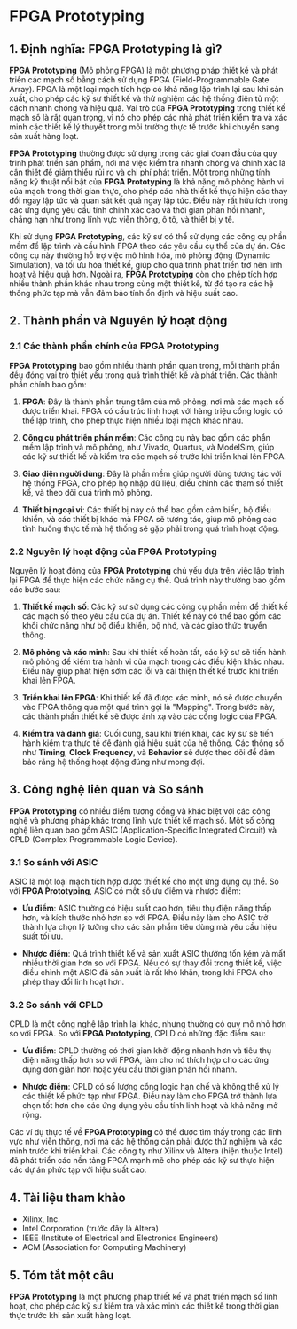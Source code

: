 # FPGA Prototyping

## 1. Định nghĩa: **FPGA Prototyping** là gì?
**FPGA Prototyping** (Mô phỏng FPGA) là một phương pháp thiết kế và phát triển các mạch số bằng cách sử dụng FPGA (Field-Programmable Gate Array). FPGA là một loại mạch tích hợp có khả năng lập trình lại sau khi sản xuất, cho phép các kỹ sư thiết kế và thử nghiệm các hệ thống điện tử một cách nhanh chóng và hiệu quả. Vai trò của **FPGA Prototyping** trong thiết kế mạch số là rất quan trọng, vì nó cho phép các nhà phát triển kiểm tra và xác minh các thiết kế lý thuyết trong môi trường thực tế trước khi chuyển sang sản xuất hàng loạt.

**FPGA Prototyping** thường được sử dụng trong các giai đoạn đầu của quy trình phát triển sản phẩm, nơi mà việc kiểm tra nhanh chóng và chính xác là cần thiết để giảm thiểu rủi ro và chi phí phát triển. Một trong những tính năng kỹ thuật nổi bật của **FPGA Prototyping** là khả năng mô phỏng hành vi của mạch trong thời gian thực, cho phép các nhà thiết kế thực hiện các thay đổi ngay lập tức và quan sát kết quả ngay lập tức. Điều này rất hữu ích trong các ứng dụng yêu cầu tính chính xác cao và thời gian phản hồi nhanh, chẳng hạn như trong lĩnh vực viễn thông, ô tô, và thiết bị y tế.

Khi sử dụng **FPGA Prototyping**, các kỹ sư có thể sử dụng các công cụ phần mềm để lập trình và cấu hình FPGA theo các yêu cầu cụ thể của dự án. Các công cụ này thường hỗ trợ việc mô hình hóa, mô phỏng động (Dynamic Simulation), và tối ưu hóa thiết kế, giúp cho quá trình phát triển trở nên linh hoạt và hiệu quả hơn. Ngoài ra, **FPGA Prototyping** còn cho phép tích hợp nhiều thành phần khác nhau trong cùng một thiết kế, từ đó tạo ra các hệ thống phức tạp mà vẫn đảm bảo tính ổn định và hiệu suất cao.

## 2. Thành phần và Nguyên lý hoạt động
### 2.1 Các thành phần chính của **FPGA Prototyping**
**FPGA Prototyping** bao gồm nhiều thành phần quan trọng, mỗi thành phần đều đóng vai trò thiết yếu trong quá trình thiết kế và phát triển. Các thành phần chính bao gồm:

1. **FPGA**: Đây là thành phần trung tâm của mô phỏng, nơi mà các mạch số được triển khai. FPGA có cấu trúc linh hoạt với hàng triệu cổng logic có thể lập trình, cho phép thực hiện nhiều loại mạch khác nhau.
   
2. **Công cụ phát triển phần mềm**: Các công cụ này bao gồm các phần mềm lập trình và mô phỏng, như Vivado, Quartus, và ModelSim, giúp các kỹ sư thiết kế và kiểm tra các mạch số trước khi triển khai lên FPGA.

3. **Giao diện người dùng**: Đây là phần mềm giúp người dùng tương tác với hệ thống FPGA, cho phép họ nhập dữ liệu, điều chỉnh các tham số thiết kế, và theo dõi quá trình mô phỏng.

4. **Thiết bị ngoại vi**: Các thiết bị này có thể bao gồm cảm biến, bộ điều khiển, và các thiết bị khác mà FPGA sẽ tương tác, giúp mô phỏng các tình huống thực tế mà hệ thống sẽ gặp phải trong quá trình hoạt động.

### 2.2 Nguyên lý hoạt động của **FPGA Prototyping**
Nguyên lý hoạt động của **FPGA Prototyping** chủ yếu dựa trên việc lập trình lại FPGA để thực hiện các chức năng cụ thể. Quá trình này thường bao gồm các bước sau:

1. **Thiết kế mạch số**: Các kỹ sư sử dụng các công cụ phần mềm để thiết kế các mạch số theo yêu cầu của dự án. Thiết kế này có thể bao gồm các khối chức năng như bộ điều khiển, bộ nhớ, và các giao thức truyền thông.

2. **Mô phỏng và xác minh**: Sau khi thiết kế hoàn tất, các kỹ sư sẽ tiến hành mô phỏng để kiểm tra hành vi của mạch trong các điều kiện khác nhau. Điều này giúp phát hiện sớm các lỗi và cải thiện thiết kế trước khi triển khai lên FPGA.

3. **Triển khai lên FPGA**: Khi thiết kế đã được xác minh, nó sẽ được chuyển vào FPGA thông qua một quá trình gọi là "Mapping". Trong bước này, các thành phần thiết kế sẽ được ánh xạ vào các cổng logic của FPGA.

4. **Kiểm tra và đánh giá**: Cuối cùng, sau khi triển khai, các kỹ sư sẽ tiến hành kiểm tra thực tế để đánh giá hiệu suất của hệ thống. Các thông số như **Timing**, **Clock Frequency**, và **Behavior** sẽ được theo dõi để đảm bảo rằng hệ thống hoạt động đúng như mong đợi.

## 3. Công nghệ liên quan và So sánh
**FPGA Prototyping** có nhiều điểm tương đồng và khác biệt với các công nghệ và phương pháp khác trong lĩnh vực thiết kế mạch số. Một số công nghệ liên quan bao gồm ASIC (Application-Specific Integrated Circuit) và CPLD (Complex Programmable Logic Device).

### 3.1 So sánh với ASIC
ASIC là một loại mạch tích hợp được thiết kế cho một ứng dụng cụ thể. So với **FPGA Prototyping**, ASIC có một số ưu điểm và nhược điểm:

- **Ưu điểm**: ASIC thường có hiệu suất cao hơn, tiêu thụ điện năng thấp hơn, và kích thước nhỏ hơn so với FPGA. Điều này làm cho ASIC trở thành lựa chọn lý tưởng cho các sản phẩm tiêu dùng mà yêu cầu hiệu suất tối ưu.

- **Nhược điểm**: Quá trình thiết kế và sản xuất ASIC thường tốn kém và mất nhiều thời gian hơn so với FPGA. Nếu có sự thay đổi trong thiết kế, việc điều chỉnh một ASIC đã sản xuất là rất khó khăn, trong khi FPGA cho phép thay đổi linh hoạt hơn.

### 3.2 So sánh với CPLD
CPLD là một công nghệ lập trình lại khác, nhưng thường có quy mô nhỏ hơn so với FPGA. So với **FPGA Prototyping**, CPLD có những đặc điểm sau:

- **Ưu điểm**: CPLD thường có thời gian khởi động nhanh hơn và tiêu thụ điện năng thấp hơn so với FPGA, làm cho nó thích hợp cho các ứng dụng đơn giản hơn hoặc yêu cầu thời gian phản hồi nhanh.

- **Nhược điểm**: CPLD có số lượng cổng logic hạn chế và không thể xử lý các thiết kế phức tạp như FPGA. Điều này làm cho FPGA trở thành lựa chọn tốt hơn cho các ứng dụng yêu cầu tính linh hoạt và khả năng mở rộng.

Các ví dụ thực tế về **FPGA Prototyping** có thể được tìm thấy trong các lĩnh vực như viễn thông, nơi mà các hệ thống cần phải được thử nghiệm và xác minh trước khi triển khai. Các công ty như Xilinx và Altera (hiện thuộc Intel) đã phát triển các nền tảng FPGA mạnh mẽ cho phép các kỹ sư thực hiện các dự án phức tạp với hiệu suất cao.

## 4. Tài liệu tham khảo
- Xilinx, Inc.
- Intel Corporation (trước đây là Altera)
- IEEE (Institute of Electrical and Electronics Engineers)
- ACM (Association for Computing Machinery)

## 5. Tóm tắt một câu
**FPGA Prototyping** là một phương pháp thiết kế và phát triển mạch số linh hoạt, cho phép các kỹ sư kiểm tra và xác minh các thiết kế trong thời gian thực trước khi sản xuất hàng loạt.